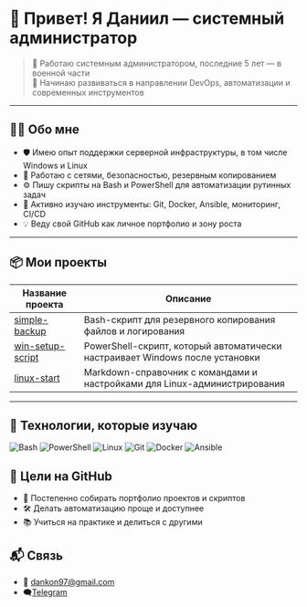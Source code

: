 # 👋 Привет! Я Даниил — системный администратор

> 🧰 Работаю системным администратором, последние 5 лет — в военной части  
> 🚀 Начинаю развиваться в направлении DevOps, автоматизации и современных инструментов

---

## 🧑‍💻 Обо мне

- 🛡 Имею опыт поддержки серверной инфраструктуры, в том числе Windows и Linux
- 🔐 Работаю с сетями, безопасностью, резервным копированием
- ⚙️ Пишу скрипты на Bash и PowerShell для автоматизации рутинных задач
- 📘 Активно изучаю инструменты: Git, Docker, Ansible, мониторинг, CI/CD
- 💡 Веду свой GitHub как личное портфолио и зону роста

---

## 📦 Мои проекты

| Название проекта | Описание |
|------------------|----------|
| [simple-backup](https://github.com/dankon97/simple-backup/backup.sh) | Bash-скрипт для резервного копирования файлов и логирования |
| [win-setup-script](https://github.com/твой_логин/win-setup-script) | PowerShell-скрипт, который автоматически настраивает Windows после установки |
| [linux-start](https://github.com/твой_логин/linux-start) | Markdown-справочник с командами и настройками для Linux-администрирования |

---

## 🔧 Технологии, которые изучаю

![Bash](https://img.shields.io/badge/Bash-🖥-black?style=flat-square)
![PowerShell](https://img.shields.io/badge/PowerShell-💻-blue?style=flat-square)
![Linux](https://img.shields.io/badge/Linux-🐧-orange?style=flat-square)
![Git](https://img.shields.io/badge/Git-📁-red?style=flat-square)
![Docker](https://img.shields.io/badge/Docker-🐳-blue?style=flat-square)
![Ansible](https://img.shields.io/badge/Ansible-🔁-black?style=flat-square)


## 🎯 Цели на GitHub

- 📌 Постепенно собирать портфолио проектов и скриптов
- 🛠 Делать автоматизацию проще и доступнее
- 📚 Учиться на практике и делиться с другими

## 📬 Связь

- 📧 dankon97@gmail.com
- 🗨️[Telegram](https://t.me/dannykondre)
